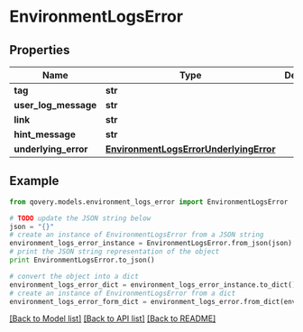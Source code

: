 # EnvironmentLogsError


## Properties

Name | Type | Description | Notes
------------ | ------------- | ------------- | -------------
**tag** | **str** |  | [optional] 
**user_log_message** | **str** |  | [optional] 
**link** | **str** |  | [optional] 
**hint_message** | **str** |  | [optional] 
**underlying_error** | [**EnvironmentLogsErrorUnderlyingError**](EnvironmentLogsErrorUnderlyingError.md) |  | [optional] 

## Example

```python
from qovery.models.environment_logs_error import EnvironmentLogsError

# TODO update the JSON string below
json = "{}"
# create an instance of EnvironmentLogsError from a JSON string
environment_logs_error_instance = EnvironmentLogsError.from_json(json)
# print the JSON string representation of the object
print EnvironmentLogsError.to_json()

# convert the object into a dict
environment_logs_error_dict = environment_logs_error_instance.to_dict()
# create an instance of EnvironmentLogsError from a dict
environment_logs_error_form_dict = environment_logs_error.from_dict(environment_logs_error_dict)
```
[[Back to Model list]](../README.md#documentation-for-models) [[Back to API list]](../README.md#documentation-for-api-endpoints) [[Back to README]](../README.md)


